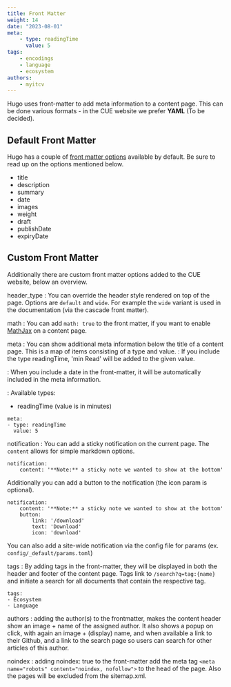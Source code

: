 ```yaml
---
title: Front Matter
weight: 14
date: "2023-08-01"
meta:
    - type: readingTime
      value: 5
tags:
    - encodings
    - language
    - ecosystem
authors:
    - myitcv
---
```


Hugo uses front-matter to add meta information to a content page. This can be done various formats - in the CUE website we prefer **YAML** (To be decided).

## Default Front Matter

Hugo has a couple of [front matter options](https://gohugo.io/content-management/front-matter/) available by default.
Be sure to read up on the options mentioned below.

- title
- description
- summary
- date
- images
- weight
- draft
- publishDate
- expiryDate


## Custom Front Matter

Additionally there are custom front matter options added to the CUE website, below an overview.

header_type
: You can override the header style rendered on top of the page. Options are `default` and `wide`.
For example the `wide` variant is used in the documentation (via the cascade front matter).

math
: You can add `math: true` to the front matter, if you want to enable [MathJax](https://www.mathjax.org/) on a content page.

meta
: You can show additional meta information below the title of a content page. This is a map of items consisting of a type and value.
: If you include the type readingTime, 'min Read' will be added to the given value.

: When you include a date in the front-matter, it will be automatically included in the meta information.

: Available types:

- readingTime (value is in minutes)

```
meta:
- type: readingTime
  value: 5
```

notification
: You can add a sticky notification on the current page. The `content` allows for simple markdown options.

```
notification:
    content: '**Note:** a sticky note we wanted to show at the bottom'
```

Additionally you can add a button to the notification (the icon param is optional).
```
notification:
    content: '**Note:** a sticky note we wanted to show at the bottom'
    button:
        link: '/download'
        text: 'Download'
        icon: 'download'
```
You can also add a site-wide notification via the config file for params (ex. `config/_default/params.toml`)

tags
: By adding tags in the front-matter, they will be displayed in both the header and footer of the content page. Tags link to `/search?q=tag:{name}` and initiate a search for all documents that contain the respective tag.
```
tags:
- Ecosystem
- Language
```

authors
: adding the author(s) to the frontmatter, makes the content header show an image + name of the assigned author. It also shows a popup on click, with again an image + (display) name, and when available a link to their Github, and a link to the search page so users can search for other articles of this author.

noindex
: adding noindex: true to the front-matter add the meta tag `<meta name="robots" content="noindex, nofollow">` to the head of the page. Also the pages will be excluded from the sitemap.xml.
